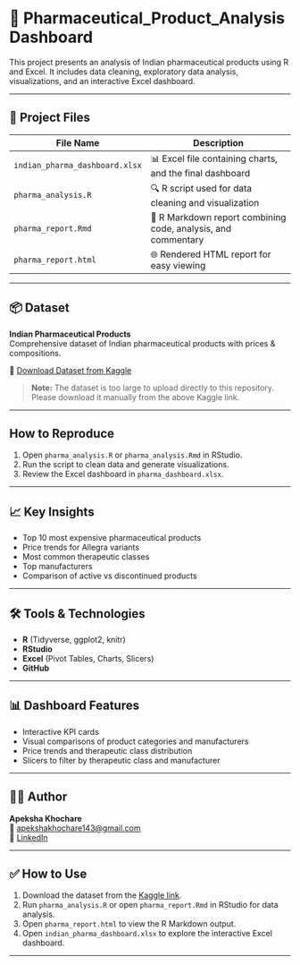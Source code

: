 # 💊 Pharmaceutical_Product_Analysis Dashboard

This project presents an analysis of Indian pharmaceutical products using R and Excel. It includes data cleaning, exploratory data analysis, visualizations, and an interactive Excel dashboard.

---

## 📁 Project Files

| File Name                            | Description |
|-------------------------------------|-------------|
| `indian_pharma_dashboard.xlsx`      | 📊 Excel file containing charts, and the final dashboard |
| `pharma_analysis.R`                 | 🔍 R script used for data cleaning and visualization |
| `pharma_report.Rmd`                 | 📝 R Markdown report combining code, analysis, and commentary |
| `pharma_report.html`                | 🌐 Rendered HTML report for easy viewing |

---

## 📦 Dataset

**Indian Pharmaceutical Products**  
Comprehensive dataset of Indian pharmaceutical products with prices & compositions.  

🔗 [Download Dataset from Kaggle](https://www.kaggle.com/datasets/rishgeeky/indian-pharmaceutical-products)

> **Note:** The dataset is too large to upload directly to this repository. Please download it manually from the above Kaggle link.

---

## How to Reproduce

1. Open `pharma_analysis.R` or `pharma_analysis.Rmd` in RStudio.
2. Run the script to clean data and generate visualizations.
3. Review the Excel dashboard in `pharma_dashboard.xlsx`.

---

## 📈 Key Insights

- Top 10 most expensive pharmaceutical products
- Price trends for Allegra variants
- Most common therapeutic classes
- Top manufacturers
- Comparison of active vs discontinued products

---

## 🛠 Tools & Technologies

- **R** (Tidyverse, ggplot2, knitr)
- **RStudio**
- **Excel** (Pivot Tables, Charts, Slicers)
- **GitHub**

---

## 📊 Dashboard Features

- Interactive KPI cards
- Visual comparisons of product categories and manufacturers
- Price trends and therapeutic class distribution
- Slicers to filter by therapeutic class and manufacturer

---

## 👩‍💻 Author

**Apeksha Khochare**  
📧 apekshakhochare143@gmail.com  
🔗 [LinkedIn](https://www.linkedin.com/in/apeksha-khochare-0341a1215)

---

## ✅ How to Use

1. Download the dataset from the [Kaggle link](https://www.kaggle.com/datasets/sahildutta/indian-pharmaceutical-products).
2. Run `pharma_analysis.R` or open `pharma_report.Rmd` in RStudio for data analysis.
3. Open `pharma_report.html` to view the R Markdown output.
4. Open `indian_pharma_dashboard.xlsx` to explore the interactive Excel dashboard.

---
